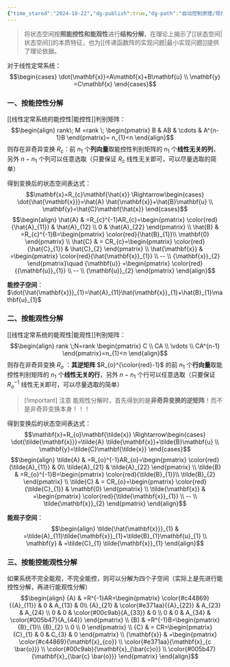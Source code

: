 ```yaml
---
{"time_stared":"2024-10-22","dg-publish":true,"dg-path":"自动控制原理/现代控制理论/线性系统的结构分解.md","permalink":"/自动控制原理/现代控制理论/线性系统的结构分解/","dgPassFrontmatter":true,"noteIcon":"","created":"2024-10-07T09:34:36.498+08:00","updated":"2024-12-08T23:16:16.223+08:00"}
---
```



> 将状态空间按**照能控性和能观性**进行**结构分解**，在理论上揭示了[[状态空间\|状态空间]]的本质特征，也为[[传递函数阵的实现问题\|最小实现问题]]提供了理论依据。

对于线性定常系统：
$$\begin{cases}
\dot{\mathbf{x}}=A\mathbf{x}+B\mathbf{u} \\
\mathbf{y} =C\mathbf{x}
\end{cases}$$

### 一、按能控性分解
[[线性定常系统的能控性\|能控性]]判别矩阵：
$$\begin{align}
rank\; M =rank \; \begin{pmatrix}
B & AB & \cdots & A^{n-1}B
\end{pmatrix}= n_{1}<n
\end{align}$$
则存在非奇异变换 $R_{c}$：前 $n_{1}$ 个**列向量**取能控性判别矩阵的 $n_{1}$ 个**线性无关的列**，另外 $n-n_{1}$ 个列可以任意选取（只要保证 $R_{c}$ 线性无关即可，可以尽量选取的简单）

得到变换后的状态空间表达式：
$$\mathbf{x}=R_{c}\mathbf{\hat{x}} \Rightarrow\begin{cases}
\dot{\hat{\mathbf{x}}}=\hat{A} \hat{\mathbf{x}}+\hat{B}\mathbf{u} \\
\mathbf{y}=\hat{C}\mathbf{\hat{x}}
\end{cases}$$
$$\begin{align}
\hat{A} & =R_{c}^{-1}AR_{c}=\begin{pmatrix}
\color{red}{\hat{A}_{11}} &  \hat{A}_{12} \\
0 &  \hat{A}_{22}
\end{pmatrix} \\
\hat{B} & =R_{c}^{-1}B=\begin{pmatrix}
\color{red}{\hat{B}_{1}}\\ \mathbf{0}
\end{pmatrix} \\
\hat{C} & = CR_{c}=\begin{pmatrix}
\color{red}{\hat{C}_{1}} & \hat{C}_{2}
\end{pmatrix} \\
\hat{\mathbf{x}} & =\begin{pmatrix}
\color{red}{\hat{\mathbf{x}}_{1}} \\ -- \\
{\mathbf{x}}_{2}
\end{pmatrix}\quad {\mathbf{u}}  =\begin{pmatrix}
\color{red}{{\mathbf{u}}_{1}} \\ -- \\
{\mathbf{u}}_{2}
\end{pmatrix}
\end{align}$$

**能控子空间**：$\dot{\hat{\mathbf{x}}}_{1}=\hat{A}_{11}\hat{\mathbf{x}}_{1}+\hat{B}_{1}\mathbf{u}_{1}$

### 二、按能观性分解
[[线性定常系统的能观性\|能观性]]判别矩阵：
$$\begin{align}
rank \;N=rank  \begin{pmatrix}
C \\
CA \\
\vdots \\
CA^{n-1}
\end{pmatrix}=n_{1}<n
\end{align}$$
则存在非奇异变换 $R_{o}$ ：**其逆矩阵** $R_{o}^{\color{red}-1}$ 的前 $n_{1}$ 个**行向量**取能控性判别矩阵的 $n_{1}$ 个**线性无关的行**，另外 $n-n_{1}$ 个行可以任意选取（只要保证 $R_{o}^{-1}$ 线性无关即可，可以尽量选取的简单）

>[!important] 注意
>能观性分解时，首先得到的是**非奇异变换的逆矩阵**！而不是非奇异变换本身！！！

得到变换后的状态空间表达式：
$$\mathbf{x}=R_{o}\mathbf{\tilde{x}} \Rightarrow\begin{cases}
\dot{\tilde{\mathbf{x}}}=\tilde{A} \tilde{\mathbf{x}}+\tilde{B}\mathbf{u} \\
\mathbf{y}=\tilde{C}\mathbf{\tilde{x}}
\end{cases}$$
$$\begin{align}
\tilde{A} & =R_{o}^{-1}AR_{o}=\begin{pmatrix}
\color{red}{\tilde{A}_{11}} &   0\\
\tilde{A}_{21} &  \tilde{A}_{22}
\end{pmatrix} \\
\tilde{B} & =R_{o}^{-1}B=\begin{pmatrix}
\color{red}{\tilde{B}_{1}}\\ \tilde{B}_{2}
\end{pmatrix} \\
\tilde{C} & = CR_{o}=\begin{pmatrix}
\color{red}{\tilde{C}_{1}} & \mathbf{0}
\end{pmatrix} \\
\tilde{\mathbf{x}} & =\begin{pmatrix}
\color{red}{\tilde{\mathbf{x}}_{1}} \\ -- \\
\tilde{\mathbf{x}}_{2}
\end{pmatrix}
\end{align}$$

**能观子空间**：
$$\begin{align}
\tilde{\hat{\mathbf{x}}}_{1} & =\tilde{A}_{11}\tilde{\mathbf{x}}_{1}+\tilde{B}_{1}\mathbf{u}_{1} \\
\mathbf{y} & =\tilde{C}_{1} \tilde{\mathbf{x}}_{1}
\end{align}$$

### 三、按能控能观性分解
如果系统不完全能观，不完全能控，则可以分解为四个子空间（实际上是先进行能控性分解，再进行能观性分解）
$$\begin{align}
{A} & =R^{-1}AR=\begin{pmatrix}
\color{#c44869}{{A}_{11}} &   0 & A_{13} & 0\\
{A}_{21} &  \color{#e371aa}{{A}_{22}}  & A_{23} &  A_{24} \\
0  & 0  &  \color{#00c9ab}{A_{33}} & 0  \\
0 & 0 & A_{34} & \color{#005b47}{A_{44}}
\end{pmatrix} \\
{B} & =R^{-1}B=\begin{pmatrix}
{B}_{1}\\ {B}_{2} \\  0 \\ 0
\end{pmatrix} \\
{C} & = CR=\begin{pmatrix}
{C}_{1} & 0  & C_{3} & 0
\end{pmatrix} \\
{\mathbf{x}} & =\begin{pmatrix}
\color{#c44869}{\mathbf{x}_{co}} \\
\color{#e371aa}{\mathbf{x}_{c \bar{o}}} \\
\color{#00c9ab}{\mathbf{x}_{\bar{c}o}} \\
\color{#005b47}{\mathbf{x}_{\bar{c} \bar{o}}}
\end{pmatrix}
\end{align}$$

